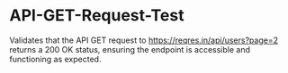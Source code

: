 # API-GET-Request-Test
Validates that the API GET request to https://reqres.in/api/users?page=2 returns a 200 OK status, ensuring the endpoint is accessible and functioning as expected.
